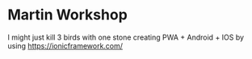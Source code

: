 # Martin Workshop

I might just kill 3 birds with one stone creating PWA + Android + IOS by using https://ionicframework.com/